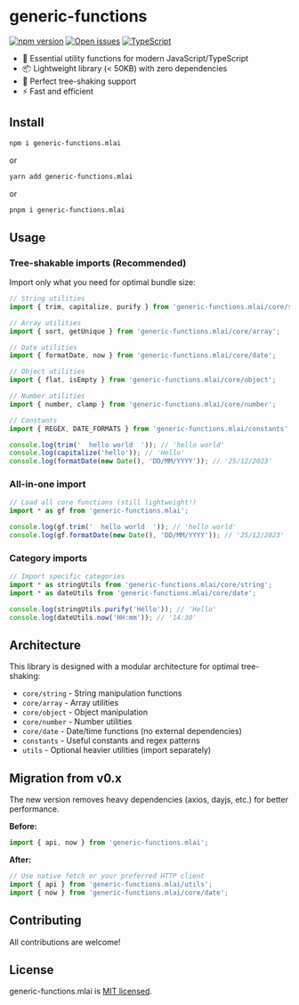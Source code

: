 # generic-functions

[![npm version][npm-badge]][npm-url] [![Open issues][issues-badge]][issues-url] [![TypeScript][typescript-badge]][typescript-url]

* 💪 Essential utility functions for modern JavaScript/TypeScript
* 📦 Lightweight library (< 50KB) with zero dependencies
* 🌳 Perfect tree-shaking support
* ⚡ Fast and efficient

## Install

```bash
npm i generic-functions.mlai
```

or

```bash
yarn add generic-functions.mlai
```

or

```bash
pnpm i generic-functions.mlai
```

## Usage

### Tree-shakable imports (Recommended)

Import only what you need for optimal bundle size:

```js
// String utilities
import { trim, capitalize, purify } from 'generic-functions.mlai/core/string';

// Array utilities  
import { sort, getUnique } from 'generic-functions.mlai/core/array';

// Date utilities
import { formatDate, now } from 'generic-functions.mlai/core/date';

// Object utilities
import { flat, isEmpty } from 'generic-functions.mlai/core/object';

// Number utilities
import { number, clamp } from 'generic-functions.mlai/core/number';

// Constants
import { REGEX, DATE_FORMATS } from 'generic-functions.mlai/constants';

console.log(trim('  hello world  ')); // 'hello world'
console.log(capitalize('hello')); // 'Hello'
console.log(formatDate(new Date(), 'DD/MM/YYYY')); // '25/12/2023'
```

### All-in-one import

```js
// Load all core functions (still lightweight!)
import * as gf from 'generic-functions.mlai';

console.log(gf.trim('  hello world  ')); // 'hello world'
console.log(gf.formatDate(new Date(), 'DD/MM/YYYY')); // '25/12/2023'
```

### Category imports

```js
// Import specific categories
import * as stringUtils from 'generic-functions.mlai/core/string';
import * as dateUtils from 'generic-functions.mlai/core/date';

console.log(stringUtils.purify('Héllo')); // 'Hello'
console.log(dateUtils.now('HH:mm')); // '14:30'
```

## Architecture

This library is designed with a modular architecture for optimal tree-shaking:

- `core/string` - String manipulation functions
- `core/array` - Array utilities
- `core/object` - Object manipulation
- `core/number` - Number utilities  
- `core/date` - Date/time functions (no external dependencies)
- `constants` - Useful constants and regex patterns
- `utils` - Optional heavier utilities (import separately)

## Migration from v0.x

The new version removes heavy dependencies (axios, dayjs, etc.) for better performance. 

**Before:**
```js
import { api, now } from 'generic-functions.mlai';
```

**After:**
```js
// Use native fetch or your preferred HTTP client
import { api } from 'generic-functions.mlai/utils';
import { now } from 'generic-functions.mlai/core/date';
```

## Contributing

All contributions are welcome!

[npm-url]: https://www.npmjs.com/package/generic-functions.mlai
[npm-badge]: https://img.shields.io/node/v/generic-functions?style=for-the-badge
[size-badge]: https://badgen.net/bundlephobia/Mathieu-ai/generic-functions
[issues-badge]: https://img.shields.io/github/issues/Mathieu-ai/generic-functions?style=for-the-badge
[issues-url]: https://github.com/Mathieu-ai/generic-functions/issues
[typescript-badge]: https://img.shields.io/badge/Language-Typescript-blue?style=for-the-badge
[typescript-url]: https://github.com/microsoft/TypeScript

## License

generic-functions.mlai is [MIT licensed](LICENSE).

